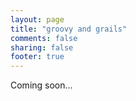 ```yaml
---
layout: page
title: "groovy and grails"
comments: false
sharing: false
footer: true
---
```


Coming soon...